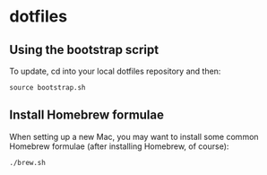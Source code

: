 # dotfiles

## Using the bootstrap script
To update, cd into your local dotfiles repository and then:
```
source bootstrap.sh
```

## Install Homebrew formulae

When setting up a new Mac, you may want to install some common Homebrew formulae (after installing Homebrew, of course):
```
./brew.sh
```